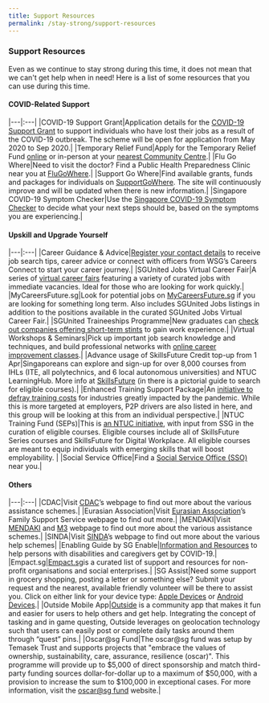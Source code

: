 ```yaml
---
title: Support Resources
permalink: /stay-strong/support-resources
---
```


### Support Resources

Even as we continue to stay strong during this time, it does not mean that we can't get help when in need! Here is a list of some resources that you can use during this time.

#### COVID-Related Support

|---|:---|
|COVID-19 Support Grant|Application details for the [COVID-19 Support Grant](https://www.singaporebudget.gov.sg/docs/default-source/budget_2020/download/pdf/supplementary_annexb2.pdf) to support individuals who have lost their jobs as a result of the COVID-19 outbreak. The scheme will be open for application from May 2020 to Sep 2020.|
|Temporary Relief Fund|Apply for the Temporary Relief Fund [online](https://form.gov.sg/#!/5e85469de009ee0011e262b9) or in-person at your [nearest Community Centre](https://www.facebook.com/PAFrenz/videos/532405494344492/?vh=e).|
|Flu Go Where|Need to visit the doctor? Find a Public Health Preparedness Clinic near you at [FluGoWhere](https://www.flugowhere.gov.sg).|
|Support Go Where|Find available grants, funds and packages for individuals on [SupportGoWhere](https://www.supportgowhere.gov.sg/). The site will continuously improve and will be updated when there is new information.|
|Singapore COVID-19 Symptom Checker|Use the [Singapore COVID-19 Symptom Checker](https://www.sgcovidcheck.com) to decide what your next steps should be, based on the symptoms you are experiencing.|

#### Upskill and Upgrade Yourself

|---|:---|
|Career Guidance & Advice|[Register your contact details](https://go.gov.sg/sgunited-ccform) to receive job search tips, career advice or connect with officers from WSG’s Careers Connect to start your career journey.|
|SGUnited Jobs Virtual Career Fair|A series of [virtual career fairs](https://vcf.mycareersfuture.sg/vcf?utm_source=mccy&utm_medium=digital&utm_campaign=sgunited) featuring a variety of curated jobs with immediate vacancies. Ideal for those who are looking for work quickly.|
|MyCareersFuture.sg|Look for potential jobs on [MyCareersFuture.sg](https://www.mycareersfuture.sg/?utm_source=mccy&utm_medium=digital&utm_campaign=sgunited) if you are looking for something long term. Also includes SGUnited Jobs listings in addition to the positions available in the curated SGUnited Jobs Virtual Career Fair.|
|SGUnited Traineeships Programme|New graduates can [check out companies offering short-term stints](https://www.wsg.gov.sg/SGUnitedTraineeships-Trainees.html?utm_source=mccy&utm_medium=digital&utm_campaign=sgunited) to gain work experience.|
|Virtual Workshops & Seminars|Pick up important job search knowledge and techniques, and build professional networks with [online career improvement classes](https://www.ssg-wsg.gov.sg/events.html?utm_source=mccy&utm_medium=digital&utm_campaign=sgunited).|
|Advance usage of SkillsFuture Credit top-up from 1 Apr|Singaporeans can explore and sign-up for over 8,000 courses from IHLs (ITE, all polytechnics, and 6 local autonomous universities) and NTUC LearningHub. More info at [SkillsFuture](https://www.skillsfuture.sg/credit) (in there is a pictorial guide to search for eligible courses).|
|Enhanced Training Support Package|An [initiative to defray training costs](https://www.ssg.gov.sg/ETSP_EnhancedAP) for industries greatly impacted by the pandemic. While this is more targeted at employers, P2P drivers are also listed in here, and this group will be looking at this from an individual perspective.|
|NTUC Training Fund (SEPs)|This is [an NTUC initiative](https://www.ntuclearninghub.com/ntuc-training-fund-seps/), with input from SSG in the curation of eligible courses. Eligible courses include all of SkillsFuture Series courses and SkillsFuture for Digital Workplace. All eligible courses are meant to equip individuals with emerging skills that will boost employability. |
|Social Service Office|Find a [Social Service Office (SSO)](https://www.msf.gov.sg/dfcs/sso/default.aspx) near you.|

#### Others

|---|:---|
|CDAC|Visit [CDAC](https://www.cdac.org.sg/get-assistance/)’s webpage to find out more about the various assistance schemes.|
|Eurasian Association|Visit [Eurasian Association](http://www.eurasians.org.sg/family-support/)’s Family Support Service webpage to find out more.|
|MENDAKI|Visit [MENDAKI](http://www.mendaki.org.sg/assistance-landing/) and [M3](https://www.m3.sg/) webpage to find out more about the various assistance schemes.|
|SINDA|Visit [SINDA](http://www.sinda.org.sg/sindacares/)’s webpage to find out more about the various help schemes|
|Enabling Guide by SG Enable|[Information and Resources](https://www.enablingguide.sg/resources/latest-information-on-coronavirus-disease-2019-(covid-19)) to help persons with disabilities and caregivers get by COVID-19.|
|Empact.sg|[Empact.sg](https://www.empact.sg/)is a curated list of support and resources for non-profit organisations and social enterprises.|
|SG Assist|Need some support in grocery shopping, posting a letter or something else? Submit your request and the nearest, available friendly volunteer will be there to assist you. Click on either link for your device type: [Apple Devices](https://apps.apple.com/sg/app/sgassist/id1486291146) or [Android Devices](https://play.google.com/store/apps/details?id=com.sgassist&hl=en_SG&fbclid=IwAR0OYG0Jen5-YZOCTL_wUYGNvi-C2gmZ_0F93FML-z_L_46FXQffDLz6hj0).|
|Outside Mobile App|[Outside](https://www.outsideapp.co/) is a community app that makes it fun and easier for users to help others and get help. Integrating the concept of tasking and in game questing, Outside leverages on geolocation technology such that users can easily post or complete daily tasks around them through “quest” pins.|
|Oscar@sg Fund|The oscar@sg fund was setup by Temasek Trust and supports projects that "embrace the values of ownership, sustainability, care, assurance, resilience (oscar)". This programme will provide up to $5,000 of direct sponsorship and match third-party funding sources dollar-for-dollar up to a maximum of $50,000, with a provision to increase the sum to $100,000 in exceptional cases. For more information, visit the [oscar@sg fund](https://www.temasektrust.org.sg/Oscar) website.|





